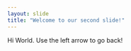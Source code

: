 ```yaml
---
layout: slide
title: "Welcome to our second slide!"
---
```

Hi World.
Use the left arrow to go back!
